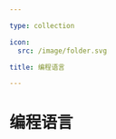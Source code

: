 ```yaml
---

type: collection

icon:
  src: /image/folder.svg

title: 编程语言

---
```


# 编程语言

<ShowBreadcrumb />

<ShowResources />
